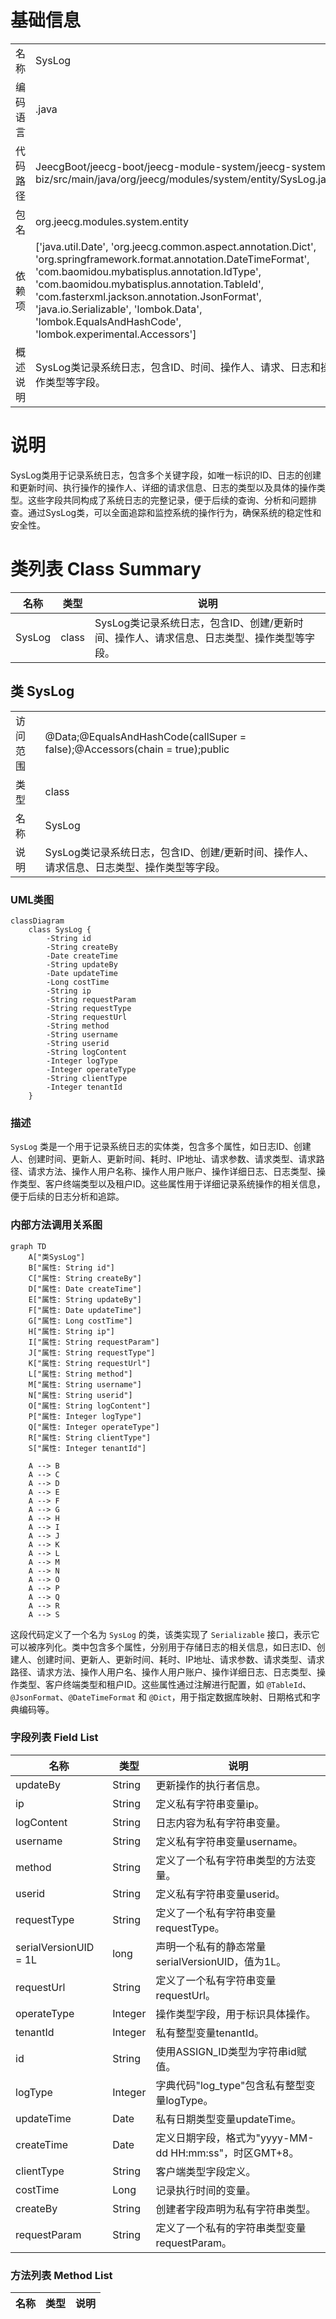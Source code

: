 # 基础信息

|      |      |
|------|------|
| 名称 | SysLog |
| 编码语言 | .java |
| 代码路径 | JeecgBoot/jeecg-boot/jeecg-module-system/jeecg-system-biz/src/main/java/org/jeecg/modules/system/entity/SysLog.java |
| 包名 | org.jeecg.modules.system.entity |
| 依赖项 | ['java.util.Date', 'org.jeecg.common.aspect.annotation.Dict', 'org.springframework.format.annotation.DateTimeFormat', 'com.baomidou.mybatisplus.annotation.IdType', 'com.baomidou.mybatisplus.annotation.TableId', 'com.fasterxml.jackson.annotation.JsonFormat', 'java.io.Serializable', 'lombok.Data', 'lombok.EqualsAndHashCode', 'lombok.experimental.Accessors'] |
| 概述说明 | SysLog类记录系统日志，包含ID、时间、操作人、请求、日志和操作类型等字段。 |

# 说明

SysLog类用于记录系统日志，包含多个关键字段，如唯一标识的ID、日志的创建和更新时间、执行操作的操作人、详细的请求信息、日志的类型以及具体的操作类型。这些字段共同构成了系统日志的完整记录，便于后续的查询、分析和问题排查。通过SysLog类，可以全面追踪和监控系统的操作行为，确保系统的稳定性和安全性。

# 类列表 Class Summary

| 名称   | 类型  | 说明 |
|-------|------|-------------|
| SysLog | class | SysLog类记录系统日志，包含ID、创建/更新时间、操作人、请求信息、日志类型、操作类型等字段。 |



## 类 SysLog

|      |      |
|------|------|
| 访问范围 | @Data;@EqualsAndHashCode(callSuper = false);@Accessors(chain = true);public |
| 类型 | class |
| 名称 | SysLog |
| 说明 | SysLog类记录系统日志，包含ID、创建/更新时间、操作人、请求信息、日志类型、操作类型等字段。 |


### UML类图

```mermaid
classDiagram
    class SysLog {
        -String id
        -String createBy
        -Date createTime
        -String updateBy
        -Date updateTime
        -Long costTime
        -String ip
        -String requestParam
        -String requestType
        -String requestUrl
        -String method
        -String username
        -String userid
        -String logContent
        -Integer logType
        -Integer operateType
        -String clientType
        -Integer tenantId
    }
```

### 描述
`SysLog` 类是一个用于记录系统日志的实体类，包含多个属性，如日志ID、创建人、创建时间、更新人、更新时间、耗时、IP地址、请求参数、请求类型、请求路径、请求方法、操作人用户名称、操作人用户账户、操作详细日志、日志类型、操作类型、客户终端类型以及租户ID。这些属性用于详细记录系统操作的相关信息，便于后续的日志分析和追踪。


### 内部方法调用关系图

```mermaid
graph TD
    A["类SysLog"]
    B["属性: String id"]
    C["属性: String createBy"]
    D["属性: Date createTime"]
    E["属性: String updateBy"]
    F["属性: Date updateTime"]
    G["属性: Long costTime"]
    H["属性: String ip"]
    I["属性: String requestParam"]
    J["属性: String requestType"]
    K["属性: String requestUrl"]
    L["属性: String method"]
    M["属性: String username"]
    N["属性: String userid"]
    O["属性: String logContent"]
    P["属性: Integer logType"]
    Q["属性: Integer operateType"]
    R["属性: String clientType"]
    S["属性: Integer tenantId"]

    A --> B
    A --> C
    A --> D
    A --> E
    A --> F
    A --> G
    A --> H
    A --> I
    A --> J
    A --> K
    A --> L
    A --> M
    A --> N
    A --> O
    A --> P
    A --> Q
    A --> R
    A --> S
```

这段代码定义了一个名为 `SysLog` 的类，该类实现了 `Serializable` 接口，表示它可以被序列化。类中包含多个属性，分别用于存储日志的相关信息，如日志ID、创建人、创建时间、更新人、更新时间、耗时、IP地址、请求参数、请求类型、请求路径、请求方法、操作人用户名、操作人用户账户、操作详细日志、日志类型、操作类型、客户终端类型和租户ID。这些属性通过注解进行配置，如 `@TableId`、`@JsonFormat`、`@DateTimeFormat` 和 `@Dict`，用于指定数据库映射、日期格式和字典编码等。

### 字段列表 Field List

| 名称  | 类型  | 说明 |
|-------|-------|------|
| updateBy | String | 更新操作的执行者信息。 |
| ip | String | 定义私有字符串变量ip。 |
| logContent | String | 日志内容为私有字符串变量。 |
| username | String | 定义私有字符串变量username。 |
| method | String | 定义了一个私有字符串类型的方法变量。 |
| userid | String | 定义私有字符串变量userid。 |
| requestType | String | 定义了一个私有字符串变量requestType。 |
| serialVersionUID = 1L | long | 声明一个私有的静态常量serialVersionUID，值为1L。 |
| requestUrl | String | 定义了一个私有字符串变量requestUrl。 |
| operateType | Integer | 操作类型字段，用于标识具体操作。 |
| tenantId | Integer | 私有整型变量tenantId。 |
| id | String | 使用ASSIGN_ID类型为字符串id赋值。 |
| logType | Integer | 字典代码"log_type"包含私有整型变量logType。 |
| updateTime | Date | 私有日期类型变量updateTime。 |
| createTime | Date | 定义日期字段，格式为"yyyy-MM-dd HH:mm:ss"，时区GMT+8。 |
| clientType | String | 客户端类型字段定义。 |
| costTime | Long | 记录执行时间的变量。 |
| createBy | String | 创建者字段声明为私有字符串类型。 |
| requestParam | String | 定义了一个私有的字符串类型变量requestParam。 |

### 方法列表 Method List

| 名称  | 类型  | 说明 |
|-------|-------|------|




